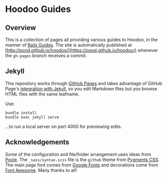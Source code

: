 # Hoodoo Guides

## Overview

This is a collection of pages all providing various guides to Hoodoo, in the manner of [Rails Guides](http://guides.rubyonrails.org). The site is automatically published at [http://pond.github.io/hoodoo/](https://pond.github.io/hoodoo/) whenever the `gh-pages` branch receives a commit.

## Jekyll

This repository works through [GitHub Pages](https://pages.github.com) and takes advantage of GitHub Page's [integration with Jekyll](https://help.github.com/articles/using-jekyll-with-pages/), so you edit Markdown files but you browse HTML files with the same leafname.

Use:

```
bundle install
bundle exec jekyll serve
```

...to run a local server on port 4000 for previewing edits.

## Acknowledgements

Some of the configuration and file/folder arrangement uses ideas from [Poole](https://github.com/poole/poole). The `_sass/syntax.scss` file is the `github` theme from [Pygments CSS](https://richleland.github.io/pygments-css/). The main page font comes from [Google Fonts](https://www.google.com/fonts) and decorations come from [Font Awesome](https://fortawesome.github.io/Font-Awesome/). Many thanks to all!
